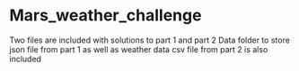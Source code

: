 # Mars_weather_challenge
 Two files are included with solutions to part 1 and part 2
 Data folder to store json file from part 1 as well as weather data csv file from part 2 is also included
